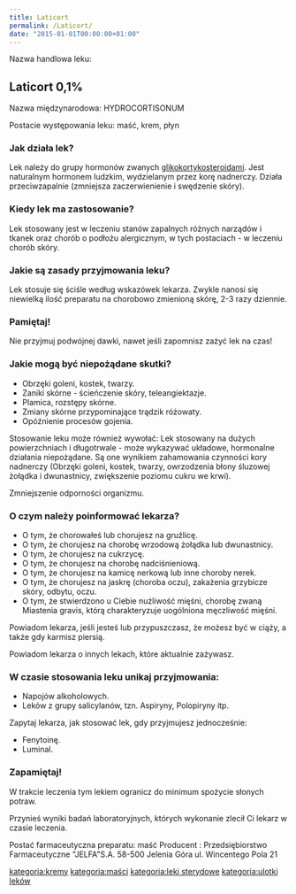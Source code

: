 ```yaml
---
title: Laticort
permalink: /Laticort/
date: "2015-01-01T00:00:00+01:00"
---
```


Nazwa handlowa leku:

Laticort 0,1%
-------------

Nazwa międzynarodowa: HYDROCORTISONUM

Postacie występowania leku: maść, krem, płyn

### Jak działa lek?

Lek należy do grupy hormonów zwanych [glikokortykosteroidami](/atopedia/sterydy "wikilink"). Jest naturalnym hormonem ludzkim, wydzielanym przez korę nadnerczy. Działa przeciwzapalnie (zmniejsza zaczerwienienie i swędzenie skóry).

### Kiedy lek ma zastosowanie?

Lek stosowany jest w leczeniu stanów zapalnych różnych narządów i tkanek oraz chorób o podłożu alergicznym, w tych postaciach - w leczeniu chorób skóry.

### Jakie są zasady przyjmowania leku?

Lek stosuje się ściśle według wskazówek lekarza. Zwykle nanosi się niewielką ilość preparatu na chorobowo zmienioną skórę, 2-3 razy dziennie.

### Pamiętaj!

Nie przyjmuj podwójnej dawki, nawet jeśli zapomnisz zażyć lek na czas!

### Jakie mogą być niepożądane skutki?

-   Obrzęki goleni, kostek, twarzy.
-   Zaniki skórne - ścieńczenie skóry, teleangiektazje.
-   Plamica, rozstępy skórne.
-   Zmiany skórne przypominające trądzik różowaty.
-   Opóźnienie procesów gojenia.

Stosowanie leku może również wywołać:
Lek stosowany na dużych powierzchniach i długotrwale - może wykazywać układowe, hormonalne działania niepożądane. Są one wynikiem zahamowania czynności kory nadnerczy (Obrzęki goleni, kostek, twarzy, owrzodzenia błony śluzowej żołądka i dwunastnicy, zwiększenie poziomu cukru we krwi).

Zmniejszenie odporności organizmu.

### O czym należy poinformować lekarza?

-   O tym, że chorowałeś lub chorujesz na gruźlicę.
-   O tym, że chorujesz na chorobę wrzodową żołądka lub dwunastnicy.
-   O tym, że chorujesz na cukrzycę.
-   O tym, że chorujesz na chorobę nadciśnieniową.
-   O tym, że chorujesz na kamicę nerkową lub inne choroby nerek.
-   O tym, że chorujesz na jaskrę (choroba oczu), zakażenia grzybicze skóry, odbytu, oczu.
-   O tym, że stwierdzono u Ciebie nużliwość mięśni, chorobę zwaną Miastenia gravis, którą charakteryzuje uogólniona męczliwość mięśni.

Powiadom lekarza, jeśli jesteś lub przypuszczasz, że możesz być w ciąży, a także gdy karmisz piersią.

Powiadom lekarza o innych lekach, które aktualnie zażywasz.

### W czasie stosowania leku unikaj przyjmowania:

-   Napojów alkoholowych.
-   Leków z grupy salicylanów, tzn. Aspiryny, Polopiryny itp.

Zapytaj lekarza, jak stosować lek, gdy przyjmujesz jednocześnie:

-   Fenytoinę.
-   Luminal.

### Zapamiętaj!

W trakcie leczenia tym lekiem ogranicz do minimum spożycie słonych potraw.

Przynieś wyniki badań laboratoryjnych, których wykonanie zlecił Ci lekarz w czasie leczenia.

Postać farmaceutyczna preparatu: maść
Producent :
Przedsiębiorstwo Farmaceutyczne "JELFA"S.A.
58-500 Jelenia Góra
ul. Wincentego Pola 21

[kategoria:kremy](/atopedia/kategoria:kremy "wikilink") [kategoria:maści](/atopedia/kategoria:maści "wikilink") [kategoria:leki sterydowe](/atopedia/kategoria:leki_sterydowe "wikilink") [kategoria:ulotki leków](/atopedia/kategoria:ulotki_leków "wikilink")